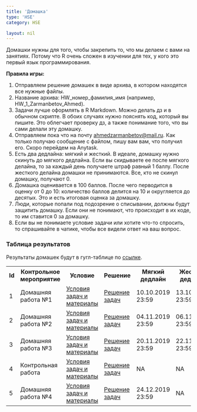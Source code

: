 ```yaml
---
title: 'Домашка'
type: 'HSE'
category: HSE

layout: nil
---
```


Домашки нужны для того, чтобы закрепить то, что мы делаем с вами на занятиях. Потому что R очень сложен в изучении для тех, у кого это первый язык программирования. 

__Правила игры:__

1. Отправляем решение домашек в виде архива, в котором находятся все нужные файлы.
2. Название архива: HW_номер_фамилия_имя (например, HW_1_Zarmanbetov_Ahmed).
3. Задачи лучше оформлять в R Markdown. Можно делать дз и в обычном скрипте. В обоих случаях нужно пояснять код, который вы пишите. Это облегчает проверку дз, а также понимание того, что вы сами делали эту домашку.
4. Отправляем пока что на почту ahmedzarmanbetov@mail.ru. Как только получаю сообщение с файлом, пишу вам вам, что получил его. Скоро перейдем на Anytask.
5. Есть два дедлайна: мягкий и жесткий. В идеале, домашку нужно скинуть до мягкого дедлайна. Если вы скидываете ее после мягкого делайна, то за каждый день получаете штраф равный 1 баллу. После жесткого делайна домашки не принимаются. Все, кто не скинул домашку, получают 0.
6. Домашка оценивается в 100 баллов. После чего перводится в оценку от 0 до 10: количество баллов делится на 10 и округляется до десятых. Это и есть итоговая оценка за домашку.
7. Люди, которые попали под подозрение о списывании, должны будут защитить домашку. Если они не понимают, что происходит в их коде, то им ставится 0 за домашку.
8. Если вы не понимаете условие задачи или хотите что-то спросить, то спрашивайте в чатике, чтобы все видели ответ на ваш вопрос. 

### Таблица результатов

Результаты домашек будут в гугл-таблице по [ссылке](https://docs.google.com/spreadsheets/d/1GyXG6apueERc4nV6tqRq1diej3PJbrdzO3eNW-joU6E/edit?usp=sharing). 

<table id="t01">
  <tr>
    <th> Id </th>
    <th> Контрольное мероприятие </th>
    <th> Условие </th>
    <th> Решение </th>
    <th> Мягкий дедлайн </th>
    <th> Жесткий дедлайн </th>
  </tr>
  <tr>
    <td> 1 </td>
    <td> Домашняя работа №1 </td>
    <td> <a href="https://ahmedushka7.github.io/R/homeworks/hw1/hw1.html" target="_blank"> Условия задач и материалы</a> </td>
    <td> <a href="https://ahmedushka7.github.io/R/homeworks/hw1/hw1_solution.html" target="_blank"> Решение задач </a> </td>
    <td> 10.10.2019 23:59 </td>
    <td> 13.10.2019 23:59 </td>
  </tr>
  <tr>
    <td> 2 </td>
    <td> Домашняя работа №2 </td>
    <td> <a href="https://ahmedushka7.github.io/R/homeworks/hw2/hw2.html" target="_blank"> Условия задач и материалы </a> </td>
    <td> <a href="https://ahmedushka7.github.io/R/homeworks/hw2/hw2_solution.html" target="_blank"> Решение задач </a> </td>
    <td> 04.11.2019 23:59  </td>
    <td> 06.11.2019 23:59  </td>
  </tr>
  <tr>
    <td> 3 </td>
    <td> Домашняя работа №3 </td>
    <td> <a href="https://ahmedushka7.github.io/R/homeworks/hw3/hw3.html" target="_blank"> Условия задач и материалы </a> </td>
    <td> <a href="https://ahmedushka7.github.io/R/homeworks/hw3/hw3_solution.html" target="_blank"> Решение задач </a> </td>
    <td> 20.11.2019 23:59  </td>
    <td> 22.11.2019 23:59  </td>
  </tr>
  </tr>
    <td> 4 </td>
    <td> Контрольная работа </td>
    <td> <a href="https://ahmedushka7.github.io/R/homeworks/test/test.html" target="_blank"> Условия задач и материалы </a> </td>
    <td> <a href="https://ahmedushka7.github.io/R/homeworks/test/test_solution.html" target="_blank"> Решение задач </a> </td>
    <td> NA </td>
    <td> NA </td>
  </tr>
  <tr>
    <td> 5 </td>
    <td> Домашняя работа №4 </td>
    <td> <a href="https://ahmedushka7.github.io/R/homeworks/hw4/hw4.html" target="_blank"> Условия задач и материалы </a> </td>
    <td> <a href="" target="_blank"> Решение задач </a> </td>
    <td> 24.12.2019 23:59  </td>
    <td> NA </td>
  </tr>
</table>